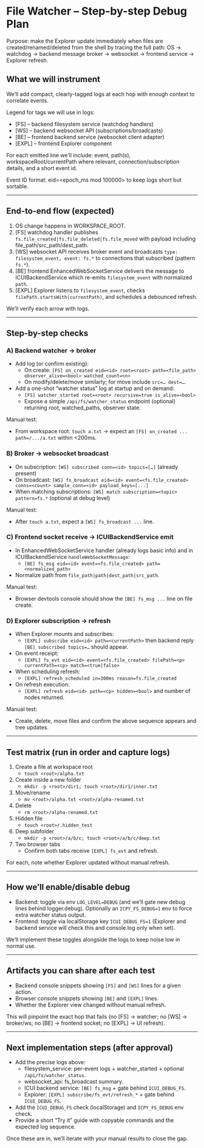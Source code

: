 # File Watcher – Step-by-step Debug Plan

Purpose: make the Explorer update immediately when files are created/renamed/deleted from the shell by tracing the full path: OS → watchdog → backend message broker → websocket → frontend service → Explorer refresh.

## What we will instrument

We’ll add compact, clearly-tagged logs at each hop with enough context to correlate events.

Legend for tags we will use in logs:
- [FS] – backend filesystem service (watchdog handlers)
- [WS] – backend websocket API (subscriptions/broadcasts)
- [BE] – frontend backend service (websocket client adapter)
- [EXPL] – frontend Explorer component

For each emitted line we’ll include: event, path(s), workspaceRoot/currentPath where relevant, connection/subscription details, and a short event id.

Event ID format: eid=<epoch_ms mod 100000> to keep logs short but sortable.

---

## End-to-end flow (expected)
1) OS change happens in WORKSPACE_ROOT.
2) [FS] watchdog handler publishes `fs.file_created|fs.file_deleted|fs.file_moved` with payload including file_path/src_path/dest_path.
3) [WS] websocket API receives broker event and broadcasts `type: filesystem_event, event: fs.*` to connections that subscribed (pattern `fs.*`).
4) [BE] frontend EnhancedWebSocketService delivers the message to ICUIBackendService which re-emits `filesystem_event` with normalized `path`.
5) [EXPL] Explorer listens to `filesystem_event`, checks `filePath.startsWith(currentPath)`, and schedules a debounced refresh.

We’ll verify each arrow with logs.

---

## Step-by-step checks

### A) Backend watcher → broker
- Add log (or confirm existing):
  - On create: `[FS] on_created eid=<id> root=<root> path=<file_path> observer_alive=<bool> watched_count=<n>`
  - On modify/delete/move similarly; for move include `src=… dest=…`.
- Add a one-shot “watcher status” log at startup and on demand:
  - `[FS] watcher_started root=<root> recursive=true is_alive=<bool>`
  - Expose a simple `/api/fs/watcher_status` endpoint (optional) returning root, watched_paths, observer state.

Manual test:
- From workspace root: `touch a.txt` → expect an `[FS] on_created ... path=/.../a.txt` within <200ms.

### B) Broker → websocket broadcast
- On subscription: `[WS] subscribed conn=<id> topics=[…]` (already present)
- On broadcast: `[WS] fs_broadcast eid=<id> event=<fs.file_created> conns=<count> sample_conn=<id> payload_keys=[...]`
- When matching subscriptions: `[WS] match subscription=<topic> pattern=fs.*` (optional at debug level)

Manual test:
- After `touch a.txt`, expect a `[WS] fs_broadcast ...` line.

### C) Frontend socket receive → ICUIBackendService emit
- In EnhancedWebSocketService handler (already logs basic info) and in ICUIBackendService `handleWebSocketMessage`:
  - `[BE] fs_msg eid=<id> event=<fs.file_created> path=<normalized_path>`
- Normalize path from `file_path|path|dest_path|src_path`.

Manual test:
- Browser devtools console should show the `[BE] fs_msg ...` line on file create.

### D) Explorer subscription → refresh
- When Explorer mounts and subscribes:
  - `[EXPL] subscribe eid=<id> path=<currentPath>` then backend reply `[BE] subscribed topics=…` should appear.
- On event receipt:
  - `[EXPL] fs_evt eid=<id> event=<fs.file_created> filePath=<p> currentPath=<cp> match=<true|false>`
- When scheduling refresh:
  - `[EXPL] refresh_scheduled in=300ms reason=fs.file_created`
- On refresh execution:
  - `[EXPL] refresh eid=<id> path=<cp> hidden=<bool>` and number of nodes returned.

Manual test:
- Create, delete, move files and confirm the above sequence appears and tree updates.

---

## Test matrix (run in order and capture logs)

1) Create a file at workspace root
   - `touch <root>/alpha.txt`
2) Create inside a new folder
   - `mkdir -p <root>/dir1; touch <root>/dir1/inner.txt`
3) Move/rename
   - `mv <root>/alpha.txt <root>/alpha-renamed.txt`
4) Delete
   - `rm <root>/alpha-renamed.txt`
5) Hidden file
   - `touch <root>/.hidden_test`
6) Deep subfolder
   - `mkdir -p <root>/a/b/c; touch <root>/a/b/c/deep.txt`
7) Two browser tabs
   - Confirm both tabs receive `[EXPL] fs_evt` and refresh.

For each, note whether Explorer updated without manual refresh.

---

## How we’ll enable/disable debug

- Backend: toggle via env `LOG_LEVEL=DEBUG` (and we’ll gate new debug lines behind logger.debug). Optionally an `ICPY_FS_DEBUG=1` env to force extra watcher status output.
- Frontend: toggle via localStorage key `ICUI_DEBUG_FS=1` (Explorer and backend service will check this and console.log only when set).

We’ll implement these toggles alongside the logs to keep noise low in normal use.

---

## Artifacts you can share after each test

- Backend console snippets showing `[FS]` and `[WS]` lines for a given action.
- Browser console snippets showing `[BE]` and `[EXPL]` lines.
- Whether the Explorer view changed without manual refresh.

This will pinpoint the exact hop that fails (no [FS] → watcher; no [WS] → broker/ws; no [BE] → frontend socket; no [EXPL] → UI refresh).

---

## Next implementation steps (after approval)

- Add the precise logs above:
  - filesystem_service: per-event logs + watcher_started + optional `/api/fs/watcher_status`.
  - websocket_api: fs_broadcast summary.
  - ICUI backend service: `[BE] fs_msg` + gate behind `ICUI_DEBUG_FS`.
  - Explorer: `[EXPL] subscribe/fs_evt/refresh_*` + gate behind `ICUI_DEBUG_FS`.
- Add the `ICUI_DEBUG_FS` check (localStorage) and `ICPY_FS_DEBUG` env check.
- Provide a short “Try it” guide with copyable commands and the expected log sequence.

Once these are in, we’ll iterate with your manual results to close the gap.

